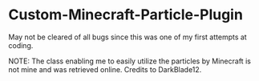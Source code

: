 # Custom-Minecraft-Particle-Plugin

May not be cleared of all bugs since this was one of my first attempts at coding. 

NOTE: The class enabling me to easily utilize the particles by Minecraft is not mine and was retrieved online. Credits to DarkBlade12. 
